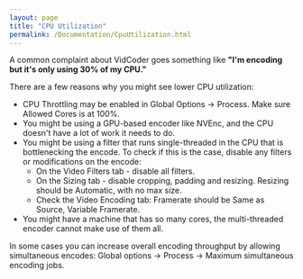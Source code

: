 ```yaml
---
layout: page
title: "CPU Utilization"
permalink: /Documentation/CpuUtilization.html
---
```


A common complaint about VidCoder goes something like **"I'm encoding but it's only using 30% of my CPU."**

There are a few reasons why you might see lower CPU utilization:

* CPU Throttling may be enabled in Global Options -> Process. Make sure Allowed Cores is at 100%.
* You might be using a GPU-based encoder like NVEnc, and the CPU doesn't have a lot of work it needs to do.
* You might be using a filter that runs single-threaded in the CPU that is bottlenecking the encode. To check if this is the case, disable any filters or modifications on the encode:
  * On the Video Filters tab - disable all filters.
  * On the Sizing tab - disable cropping, padding and resizing. Resizing should be Automatic, with no max size.
  * Check the Video Encoding tab: Framerate should be Same as Source, Variable Framerate.
* You might have a machine that has so many cores, the multi-threaded encoder cannot make use of them all.

In some cases you can increase overall encoding throughput by allowing simultaneous encodes: Global options -> Process -> Maximum simultaneous encoding jobs.